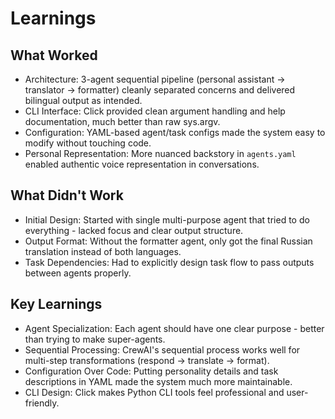 # Learnings

## What Worked
- Architecture: 3-agent sequential pipeline (personal assistant → translator → formatter) cleanly separated concerns and delivered bilingual output as intended.
- CLI Interface: Click provided clean argument handling and help documentation, much better than raw sys.argv.
- Configuration: YAML-based agent/task configs made the system easy to modify without touching code.
- Personal Representation: More nuanced backstory in `agents.yaml` enabled authentic voice representation in conversations.

## What Didn't Work
- Initial Design: Started with single multi-purpose agent that tried to do everything - lacked focus and clear output structure.
- Output Format: Without the formatter agent, only got the final Russian translation instead of both languages.
- Task Dependencies: Had to explicitly design task flow to pass outputs between agents properly.

## Key Learnings
- Agent Specialization: Each agent should have one clear purpose - better than trying to make super-agents.
- Sequential Processing: CrewAI's sequential process works well for multi-step transformations (respond → translate → format).
- Configuration Over Code: Putting personality details and task descriptions in YAML made the system much more maintainable.
- CLI Design: Click makes Python CLI tools feel professional and user-friendly.
